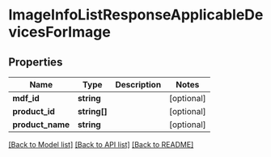 # ImageInfoListResponseApplicableDevicesForImage

## Properties
Name | Type | Description | Notes
------------ | ------------- | ------------- | -------------
**mdf_id** | **string** |  | [optional] 
**product_id** | **string[]** |  | [optional] 
**product_name** | **string** |  | [optional] 

[[Back to Model list]](../README.md#documentation-for-models) [[Back to API list]](../README.md#documentation-for-api-endpoints) [[Back to README]](../README.md)



